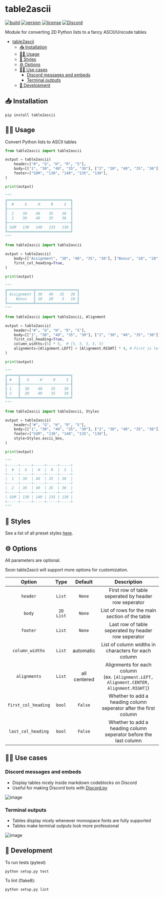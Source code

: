 # table2ascii

[![build](https://img.shields.io/github/workflow/status/DenverCoder1/table2ascii/Python%20application/main)](https://github.com/DenverCoder1/table2ascii/actions/workflows/python-app.yml)
[![version](https://img.shields.io/pypi/v/table2ascii)](https://pypi.org/project/table2ascii/)
[![license](https://img.shields.io/pypi/l/table2ascii)](https://github.com/DenverCoder1/table2ascii/blob/main/LICENSE)
[![Discord](https://img.shields.io/discord/819650821314052106?color=7289DA&logo=discord&logoColor=white "Dev Pro Tips Discussion & Support Server")](https://discord.gg/fPrdqh3Zfu)

Module for converting 2D Python lists to a fancy ASCII/Unicode tables

- [table2ascii](#table2ascii)
  - [📥 Installation](#-installation)
  - [🧑‍💻 Usage](#-usage)
  - [🎨 Styles](#-styles)
  - [⚙️ Options](#️-options)
  - [👨‍🎨 Use cases](#-use-cases)
    - [Discord messages and embeds](#discord-messages-and-embeds)
    - [Terminal outputs](#terminal-outputs)
  - [🧰 Development](#-development)


## 📥 Installation

``pip install table2ascii`` 


## 🧑‍💻 Usage

Convert Python lists to ASCII tables

```py
from table2ascii import table2ascii

output = table2ascii(
    header=["#", "G", "H", "R", "S"],
    body=[["1", "30", "40", "35", "30"], ["2", "30", "40", "35", "30"]],
    footer=["SUM", "130", "140", "135", "130"],
)

print(output)

"""
╔═════════════════════════════╗
║  #     G     H     R     S  ║
╟─────────────────────────────╢
║  1    30    40    35    30  ║
║  2    30    40    35    30  ║
╟─────────────────────────────╢
║ SUM   130   140   135   130 ║
╚═════════════════════════════╝
"""
```

```py
from table2ascii import table2ascii

output = table2ascii(
    body=[["Assignment", "30", "40", "35", "30"], ["Bonus", "10", "20", "5", "10"]],
    first_col_heading=True,
)

print(output)

"""
╔════════════╦═══════════════════╗
║ Assignment ║ 30   40   35   30 ║
║    Bonus   ║ 10   20    5   10 ║
╚════════════╩═══════════════════╝
"""
```

```py
from table2ascii import table2ascii, Alignment

output = table2ascii(
    header=["#", "G", "H", "R", "S"],
    body=[["1", "30", "40", "35", "30"], ["2", "30", "40", "35", "30"]],
    first_col_heading=True,
    column_widths=[5] * 5,  # [5, 5, 5, 5, 5]
    alignments=[Alignment.LEFT] + [Alignment.RIGHT] * 4, # First is left, remaining 4 are right
)

print(output)

"""
╔═════╦═══════════════════════╗
║ #   ║   G     H     R     S ║
╟─────╫───────────────────────╢
║ 1   ║  30    40    35    30 ║
║ 2   ║  30    40    35    30 ║
╚═════╩═══════════════════════╝
"""
```

```py
from table2ascii import table2ascii, Styles

output = table2ascii(
    header=["#", "G", "H", "R", "S"],
    body=[["1", "30", "40", "35", "30"], ["2", "30", "40", "35", "30"]],
    footer=["SUM", "130", "140", "135", "130"],
    style=Styles.ascii_box,
)

print(output)

"""
+-----+-----+-----+-----+-----+
|  #  |  G  |  H  |  R  |  S  |
+-----+-----+-----+-----+-----+
|  1  | 30  | 40  | 35  | 30  |
+-----+-----+-----+-----+-----+
|  2  | 30  | 40  | 35  | 30  |
+-----+-----+-----+-----+-----+
| SUM | 130 | 140 | 135 | 130 |
+-----+-----+-----+-----+-----+
"""
```

## 🎨 Styles

See a list of all preset styles [here](/style_list).

## ⚙️ Options

All parameters are optional.

Soon table2ascii will support more options for customization.

|       Option        |   Type    |   Default    |                                        Description                                         |
| :-----------------: | :-------: | :----------: | :----------------------------------------------------------------------------------------: |
|      `header`       |  `List`   |    `None`    |                    First row of table seperated by header row seperator                    |
|       `body`        | `2D List` |    `None`    |                       List of rows for the main section of the table                       |
|      `footer`       |  `List`   |    `None`    |                    Last row of table seperated by header row seperator                     |
|   `column_widths`   |  `List`   |  automatic   |                    List of column widths in characters for each column                     |
|    `alignments`     |  `List`   | all centered | Alignments for each column<br/>(ex. `[Alignment.LEFT, Alignment.CENTER, Alignment.RIGHT]`) |
| `first_col_heading` |  `bool`   |   `False`    |              Whether to add a heading column seperator after the first column              |
| `last_col_heading`  |  `bool`   |   `False`    |              Whether to add a heading column seperator before the last column              |

## 👨‍🎨 Use cases

### Discord messages and embeds

* Display tables nicely inside markdown codeblocks on Discord
* Useful for making Discord bots with [Discord.py](https://github.com/Rapptz/discord.py)

![image](https://user-images.githubusercontent.com/20955511/116203248-2973c600-a744-11eb-97d8-4b75ed2845c9.png)

### Terminal outputs

* Tables display nicely whenever monospace fonts are fully supported
* Tables make terminal outputs look more professional

![image](https://user-images.githubusercontent.com/20955511/116204490-802dcf80-a745-11eb-9b4a-7cef49f23958.png)


## 🧰 Development

To run tests (pytest)

``python setup.py test``

To lint (flake8):

``python setup.py lint``
